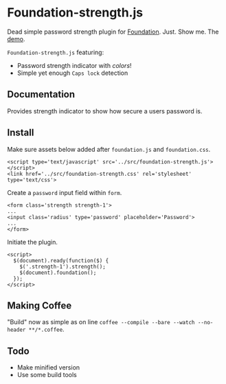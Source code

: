 # Foundation-strength.js

Dead simple password strength plugin for [Foundation](http://foundation.zurb.com/).
Just. Show me. The [demo](http://qatsi.github.io/foundation-strength.js/index.htm).

`Foundation-strength.js` featuring:
- Password strength indicator with *colors*!
- Simple yet enough `Caps lock` detection

## Documentation

Provides strength indicator to show how secure a users password is.

## Install

Make sure assets below added after `foundation.js`  and `foundation.css`.

```
<script type='text/javascript' src='../src/foundation-strength.js'></script>
<link href='../src/foundation-strength.css' rel='stylesheet' type='text/css'>
```

Create a `password` input field within `form`.

```
<form class='strength strength-1'>
...
<input class='radius' type='password' placeholder='Password'>
...
</form>
```

Initiate the plugin.

```
<script>
  $(document).ready(function($) {
    $('.strength-1').strength();
    $(document).foundation();
  });
</script>
```

## Making Coffee

"Build" now as simple as on line `coffee --compile --bare --watch --no-header **/*.coffee`.

## Todo

- Make minified version
- Use some build tools
